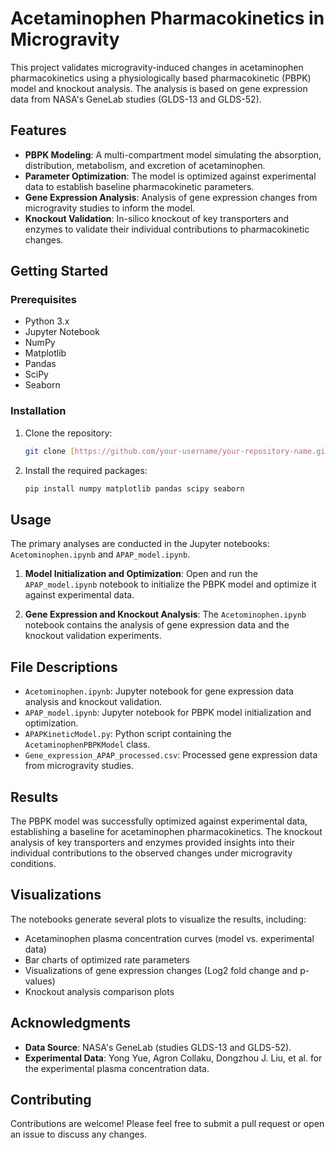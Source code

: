 # Acetaminophen Pharmacokinetics in Microgravity

This project validates microgravity-induced changes in acetaminophen pharmacokinetics using a physiologically based pharmacokinetic (PBPK) model and knockout analysis. The analysis is based on gene expression data from NASA's GeneLab studies (GLDS-13 and GLDS-52).

## Features

* **PBPK Modeling**: A multi-compartment model simulating the absorption, distribution, metabolism, and excretion of acetaminophen.
* **Parameter Optimization**: The model is optimized against experimental data to establish baseline pharmacokinetic parameters.
* **Gene Expression Analysis**: Analysis of gene expression changes from microgravity studies to inform the model.
* **Knockout Validation**: In-silico knockout of key transporters and enzymes to validate their individual contributions to pharmacokinetic changes.

## Getting Started

### Prerequisites

* Python 3.x
* Jupyter Notebook
* NumPy
* Matplotlib
* Pandas
* SciPy
* Seaborn

### Installation

1.  Clone the repository:
    ```bash
    git clone [https://github.com/your-username/your-repository-name.git](https://github.com/your-username/your-repository-name.git)
    ```
2.  Install the required packages:
    ```bash
    pip install numpy matplotlib pandas scipy seaborn
    ```

## Usage

The primary analyses are conducted in the Jupyter notebooks: `Acetominophen.ipynb` and `APAP_model.ipynb`.

1.  **Model Initialization and Optimization**:
    Open and run the `APAP_model.ipynb` notebook to initialize the PBPK model and optimize it against experimental data.

2.  **Gene Expression and Knockout Analysis**:
    The `Acetominophen.ipynb` notebook contains the analysis of gene expression data and the knockout validation experiments.

## File Descriptions

* `Acetominophen.ipynb`: Jupyter notebook for gene expression data analysis and knockout validation.
* `APAP_model.ipynb`: Jupyter notebook for PBPK model initialization and optimization.
* `APAPKineticModel.py`: Python script containing the `AcetaminophenPBPKModel` class.
* `Gene_expression_APAP_processed.csv`: Processed gene expression data from microgravity studies.

## Results

The PBPK model was successfully optimized against experimental data, establishing a baseline for acetaminophen pharmacokinetics. The knockout analysis of key transporters and enzymes provided insights into their individual contributions to the observed changes under microgravity conditions.

## Visualizations

The notebooks generate several plots to visualize the results, including:

* Acetaminophen plasma concentration curves (model vs. experimental data)
* Bar charts of optimized rate parameters
* Visualizations of gene expression changes (Log2 fold change and p-values)
* Knockout analysis comparison plots

## Acknowledgments

* **Data Source**: NASA's GeneLab (studies GLDS-13 and GLDS-52).
* **Experimental Data**: Yong Yue, Agron Collaku, Dongzhou J. Liu, et al. for the experimental plasma concentration data.

## Contributing

Contributions are welcome! Please feel free to submit a pull request or open an issue to discuss any changes.
